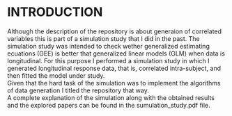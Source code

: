 # INTRODUCTION
Although the description of the repository is about generaion of correlated variables this is part of a simulation study that I did in the past. The simulation study was intended to check wether generalized estimating ecuations (GEE) is better that generalized linear models (GLM) when data is longitudinal. For this purpose I performed a simulation study in which I generated longitudinal response data, that is, correlated intra-subject, and then fitted the model under study.  
Given that the hard task of the simulation was to implement the algorithms of data generation I titled the repository that way.  
A complete explanation of the simulation along with the obtained results and the explored papers can be found in the sumulation_study.pdf file.